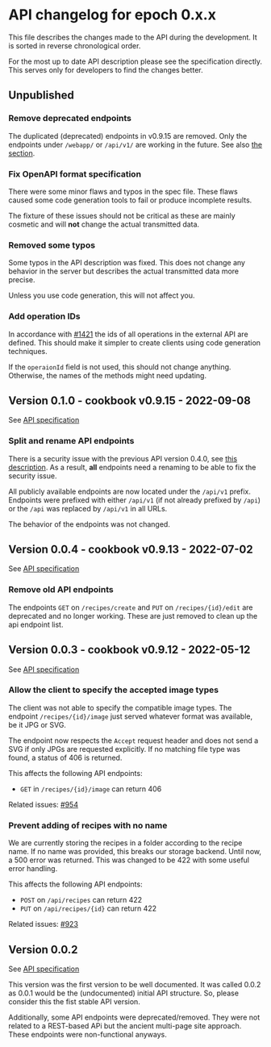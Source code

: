 # API changelog for epoch 0.x.x

This file describes the changes made to the API during the development.
It is sorted in reverse chronological order.

For the most up to date API description please see the specification directly.
This serves only for developers to find the changes better.

## Unpublished

### Remove deprecated endpoints
The duplicated (deprecated) endpoints in v0.9.15 are removed.
Only the endpoints under `/webapp/` or `/api/v1/` are working in the future.
See also [the section](#split-and-rename-api-endpoints).

### Fix OpenAPI format specification
There were some minor flaws and typos in the spec file.
These flaws caused some code generation tools to fail or produce incomplete results.

The fixture of these issues should not be critical as these are mainly cosmetic and will __not__ change the actual transmitted data.

### Removed some typos
Some typos in the API description was fixed.
This does not change any behavior in the server but describes the actual transmitted data more precise.

Unless you use code generation, this will not affect you.

### Add operation IDs
In accordance with [#1421](https://github.com/nextcloud/cookbook/issues/1421) the ids of all operations in the external API are defined.
This should make it simpler to create clients using code generation techniques.

If the `operaionId` field is not used, this should not change anything.
Otherwise, the names of the methods might need updating.


## Version 0.1.0 - cookbook v0.9.15 - 2022-09-08

See [API specification](../0.1.0/index.html)

### Split and rename API endpoints
There is a security issue with the previous API version 0.4.0, see [this description](https://github.com/nextcloud/cookbook/issues/1179).
As a result, **all** endpoints need a renaming to be able to  fix the security issue.

All publicly available endpoints are now located under the `/api/v1` prefix.
Endpoints were prefixed with either `/api/v1` (if not already prefixed by `/api`) or the `/api` was replaced by `/api/v1` in all URLs.

The behavior of the endpoints was not changed.


## Version 0.0.4 - cookbook v0.9.13 - 2022-07-02

See [API specification](../0.0.4/index.html)

### Remove old API endpoints
The endpoints `GET` on `/recipes/create` and `PUT` on `/recipes/{id}/edit` are deprecated and no longer working.
These are just removed to clean up the api endpoint list.

## Version 0.0.3 - cookbook v0.9.12 - 2022-05-12

See [API specification](../0.0.3/index.html)

### Allow the client to specify the accepted image types
The client was not able to specify the compatible image types.
The endpoint `/recipes/{id}/image` just served whatever format was available, be it JPG or SVG.

The endpoint now respects the `Accept` request header and does not send a SVG if only JPGs are requested explicitly.
If no matching file type was found, a status of 406 is returned.

This affects the following API endpoints:
- `GET` in `/recipes/{id}/image` can return 406

Related issues: [#954](https://github.com/nextcloud/cookbook/issues/954)

### Prevent adding of recipes with no name
We are currently storing the recipes in a folder according to the recipe name.
If no name was provided, this breaks our storage backend.
Until now, a 500 error was returned.
This was changed to be 422 with some useful error handling.

This affects the following API endpoints:
- `POST` on `/api/recipes` can return 422
- `PUT` on `/api/recipes/{id}` can return 422

Related issues: [#923](https://github.com/nextcloud/cookbook/issues/923)

## Version 0.0.2

See [API specification](../0.0.2/index.html)

This version was the first version to be well documented.
It was called 0.0.2 as 0.0.1 would be the (undocumented) initial API structure.
So, please consider this the fist stable API version.

Additionally, some API endpoints were deprecated/removed.
They were not related to a REST-based APi but the ancient multi-page site approach.
These endpoints were non-functional anyways.
